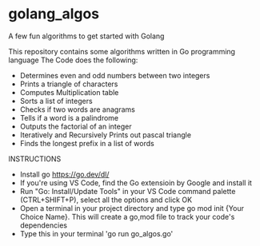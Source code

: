 # golang_algos
A few fun algorithms to get started with Golang

This repository contains some algorithms written in Go programming language
The Code does the following:

- Determines even and odd numbers between two integers
- Prints a triangle of characters
- Computes Multiplication table
- Sorts a list of integers
- Checks if two words are anagrams
- Tells if a word is a palindrome
- Outputs the factorial of an integer
- Iteratively and Recursively Prints out pascal triangle
- Finds the longest prefix in a list of words

INSTRUCTIONS
- Install go https://go.dev/dl/ 
- If you're using VS Code, find the Go extensioin by Google and install it
- Run "Go: Install/Update Tools" in your VS Code command palette (CTRL+SHIFT+P), select all the options and click OK 
- Open a terminal in your project directory and type go mod init {Your Choice Name}. This will create a go,mod file to track your code's dependencies
- Type this in your terminal 'go run go_algos.go'